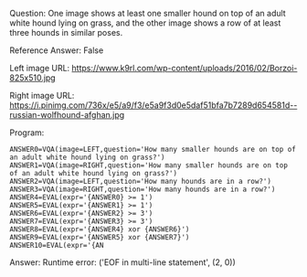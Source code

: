 Question: One image shows at least one smaller hound on top of an adult white hound lying on grass, and the other image shows a row of at least three hounds in similar poses.

Reference Answer: False

Left image URL: https://www.k9rl.com/wp-content/uploads/2016/02/Borzoi-825x510.jpg

Right image URL: https://i.pinimg.com/736x/e5/a9/f3/e5a9f3d0e5daf51bfa7b7289d654581d--russian-wolfhound-afghan.jpg

Program:

```
ANSWER0=VQA(image=LEFT,question='How many smaller hounds are on top of an adult white hound lying on grass?')
ANSWER1=VQA(image=RIGHT,question='How many smaller hounds are on top of an adult white hound lying on grass?')
ANSWER2=VQA(image=LEFT,question='How many hounds are in a row?')
ANSWER3=VQA(image=RIGHT,question='How many hounds are in a row?')
ANSWER4=EVAL(expr='{ANSWER0} >= 1')
ANSWER5=EVAL(expr='{ANSWER1} >= 1')
ANSWER6=EVAL(expr='{ANSWER2} >= 3')
ANSWER7=EVAL(expr='{ANSWER3} >= 3')
ANSWER8=EVAL(expr='{ANSWER4} xor {ANSWER6}')
ANSWER9=EVAL(expr='{ANSWER5} xor {ANSWER7}')
ANSWER10=EVAL(expr='{AN
```
Answer: Runtime error: ('EOF in multi-line statement', (2, 0))

